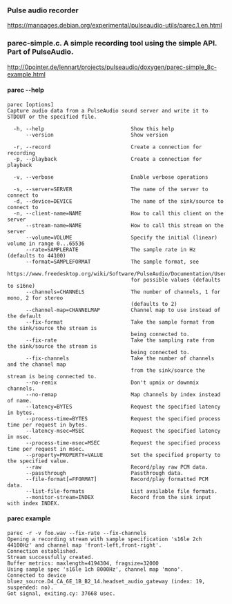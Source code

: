 ### Pulse audio recorder
https://manpages.debian.org/experimental/pulseaudio-utils/parec.1.en.html

### parec-simple.c. A simple recording tool using the simple API. Part of PulseAudio.
http://0pointer.de/lennart/projects/pulseaudio/doxygen/parec-simple_8c-example.html

#### parec --help
```
parec [options]
Capture audio data from a PulseAudio sound server and write it to STDOUT or the specified file.

  -h, --help                            Show this help
      --version                         Show version

  -r, --record                          Create a connection for recording
  -p, --playback                        Create a connection for playback

  -v, --verbose                         Enable verbose operations

  -s, --server=SERVER                   The name of the server to connect to
  -d, --device=DEVICE                   The name of the sink/source to connect to
  -n, --client-name=NAME                How to call this client on the server
      --stream-name=NAME                How to call this stream on the server
      --volume=VOLUME                   Specify the initial (linear) volume in range 0...65536
      --rate=SAMPLERATE                 The sample rate in Hz (defaults to 44100)
      --format=SAMPLEFORMAT             The sample format, see
                                        https://www.freedesktop.org/wiki/Software/PulseAudio/Documentation/User/SupportedAudioFormats/
                                        for possible values (defaults to s16ne)
      --channels=CHANNELS               The number of channels, 1 for mono, 2 for stereo
                                        (defaults to 2)
      --channel-map=CHANNELMAP          Channel map to use instead of the default
      --fix-format                      Take the sample format from the sink/source the stream is
                                        being connected to.
      --fix-rate                        Take the sampling rate from the sink/source the stream is
                                        being connected to.
      --fix-channels                    Take the number of channels and the channel map
                                        from the sink/source the stream is being connected to.
      --no-remix                        Don't upmix or downmix channels.
      --no-remap                        Map channels by index instead of name.
      --latency=BYTES                   Request the specified latency in bytes.
      --process-time=BYTES              Request the specified process time per request in bytes.
      --latency-msec=MSEC               Request the specified latency in msec.
      --process-time-msec=MSEC          Request the specified process time per request in msec.
      --property=PROPERTY=VALUE         Set the specified property to the specified value.
      --raw                             Record/play raw PCM data.
      --passthrough                     Passthrough data.
      --file-format[=FFORMAT]           Record/play formatted PCM data.
      --list-file-formats               List available file formats.
      --monitor-stream=INDEX            Record from the sink input with index INDEX.
```

#### parec example

	parec -r -v foo.wav --fix-rate --fix-channels
	Opening a recording stream with sample specification 's16le 2ch 44100Hz' and channel map 'front-left,front-right'.
	Connection established.
	Stream successfully created.
	Buffer metrics: maxlength=4194304, fragsize=32000
	Using sample spec 's16le 1ch 8000Hz', channel map 'mono'.
	Connected to device bluez_source.D4_CA_6E_1B_B2_14.headset_audio_gateway (index: 19, suspended: no).
	Got signal, exiting.cy: 37668 usec.


